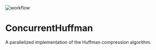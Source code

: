 ![workflow](https://github.com/jmsadair/ConcurrentHuffman/actions/workflows/linux.yml/badge.svg)
# ConcurrentHuffman
A parallelized implementation of the Huffman compression algorithm.
